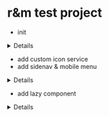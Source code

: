 # r&m test project

- init

<details>

```js
git switch --orphan test6
New-Item .gitignore
New-Item README.md
mkdir test6
cd test6
ng new form --directory ./
// add material & custom theme
// custom palette (http://mcg.mbitson.com/#!?mcgpalette0=%23da2032)
ng add @angular/material

git commit --allow-empty -m "Initial"
git push -u origin test6

```

![Alt text](test6/src/readmeAssets/basic-layout.png)

// add media-query ( BreakpointObserver.observe vs MediaMatcher )

<details>

```js
  /* MEDIA-QUERY-LIST
  matcher!: MediaQueryList;

  constructor(public mediaMatcher: MediaMatcher) {}

  ngOnInit() {
    this.matcher = this.mediaMatcher.matchMedia('(min-width: 960px)');
    this.matcher.addListener(this.myListener);
  }

  myListener(event: { matches: any }) {
    if (event.matches) {
      console.log('match');
    } else {
      console.log('no match');
    }
  }

  ngOnDestroy() {
    this.matcher.removeListener(this.myListener);
  }


//------ var ------

  mdq: MediaQueryList;
  mediaQueryListener: () => void;

constructor(changeDetectorRef: ChangeDetectorRef, media: MediaMatcher) {
  this.mdq = media.matchMedia('(max-width: 992px)');
  this.mediaQueryListener = () => {
    changeDetectorRef.detectChanges();
    console.log('Match?: ', this.mdq.matches);
  };
  this.mdq.addListener(this.mediaQueryListener);
  }

  */

  constructor(public breakpointObserver: BreakpointObserver) {}

  ngOnInit() {
    this.breakpointObserver
      .observe(['(max-width: 1024px)'])
      .subscribe((state: BreakpointState) => {
        state.matches
          ? (this.isSidenavOpen = false)
          : (this.isSidenavOpen = true);
      });
  }

```

</details>

</details>

- add custom icon service
- add sidenav & mobile menu

<details>

```js
ng g c components/sidenav --skip-tests --dry-run
```

![Alt text](test6/src/readmeAssets/mobile-menu.png)

// add desctop menu

![Alt text](test6/src/readmeAssets/desctop-menu.png)

</details>

- add lazy component

<details>

```js
ng g m pages/sub-agents --route sub-agents --module app.module --dry-run
```

![Alt text](test6/src/readmeAssets/lazy-comp-includes.png)

- add filter-form component

![Alt text](test6/src/readmeAssets/filter-form.png)

- add media-query

![Alt text](test6/src/readmeAssets/filter-component.png)

- add pixel-perfect styles

![Alt text](test6/src/readmeAssets/pxpf-sm-mobile.png)

</details>
